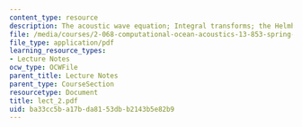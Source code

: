 ```yaml
---
content_type: resource
description: The acoustic wave equation; Integral transforms; the Helmholtz equation
file: /media/courses/2-068-computational-ocean-acoustics-13-853-spring-2003/ba33cc5ba17bda8153dbb2143b5e82b9_lect_2.pdf
file_type: application/pdf
learning_resource_types:
- Lecture Notes
ocw_type: OCWFile
parent_title: Lecture Notes
parent_type: CourseSection
resourcetype: Document
title: lect_2.pdf
uid: ba33cc5b-a17b-da81-53db-b2143b5e82b9
---
```

